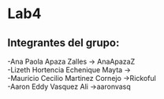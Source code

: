 # Lab4
## Integrantes del grupo:  
 -Ana Paola Apaza Zalles -> AnaApazaZ  
 -Lizeth Hortencia Echenique Mayta ->  
 -Mauricio Cecilio Martinez Cornejo ->Rickoful  
 -Aaron Eddy Vasquez Ali ->aaronvasq
